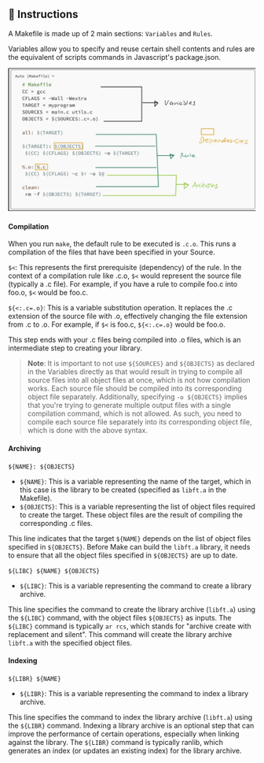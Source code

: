 ## 🚨 Instructions

A Makefile is made up of 2 main sections: `Variables` and `Rules`.

Variables allow you to specify and reuse certain shell contents and rules are the equivalent of scripts commands in Javascript's package.json.

![Anatomy of a MakeFile](makefile_anatomy.png)

#### Compilation

When you run `make`, the default rule to be executed is `.c.o`. This runs a compilation of the files that have been specified in your Source.

`$<`: This represents the first prerequisite (dependency) of the rule. In the context of a compilation rule like .c.o, `$<` would represent the source file (typically a .c file). For example, if you have a rule to compile foo.c into foo.o, `$<` would be foo.c.

`${<:.c=.o}`: This is a variable substitution operation. It replaces the .c extension of the source file with .o, effectively changing the file extension from .c to .o. For example, if `$<` is foo.c, `${<:.c=.o}` would be foo.o.

This step ends with your .c files being compiled into .o files, which is an intermediate step to creating your library.

> **Note**: It is important to not use `${SOURCES}` and `${OBJECTS}` as declared in the Variables directly as that would result in trying to compile all source files into all object files at once, which is not how compilation works. Each source file should be compiled into its corresponding object file separately. Additionally, specifying `-o ${OBJECTS}` implies that you're trying to generate multiple output files with a single compilation command, which is not allowed. As such, you need to compile each source file separately into its corresponding object file, which is done with the above syntax.

#### Archiving

`${NAME}: ${OBJECTS}`

- `${NAME}`: This is a variable representing the name of the target, which in this case is the library to be created (specified as `libft.a` in the Makefile).
- `${OBJECTS}`: This is a variable representing the list of object files required to create the target. These object files are the result of compiling the corresponding .c files.

This line indicates that the target `${NAME}` depends on the list of object files specified in `${OBJECTS}`. Before Make can build the `libft.a` library, it needs to ensure that all the object files specified in `${OBJECTS}` are up to date.

`${LIBC} ${NAME} ${OBJECTS}`

- `${LIBC}`: This is a variable representing the command to create a library archive.

This line specifies the command to create the library archive (`libft.a`) using the `${LIBC}` command, with the object files `${OBJECTS}` as inputs. The `${LIBC}` command is typically `ar rcs`, which stands for "archive create with replacement and silent". This command will create the library archive `libft.a` with the specified object files.

#### Indexing

`${LIBR} ${NAME}`

- `${LIBR}`: This is a variable representing the command to index a library archive.

This line specifies the command to index the library archive (`libft.a`) using the `${LIBR}` command. Indexing a library archive is an optional step that can improve the performance of certain operations, especially when linking against the library. The `${LIBR}` command is typically ranlib, which generates an index (or updates an existing index) for the library archive.
